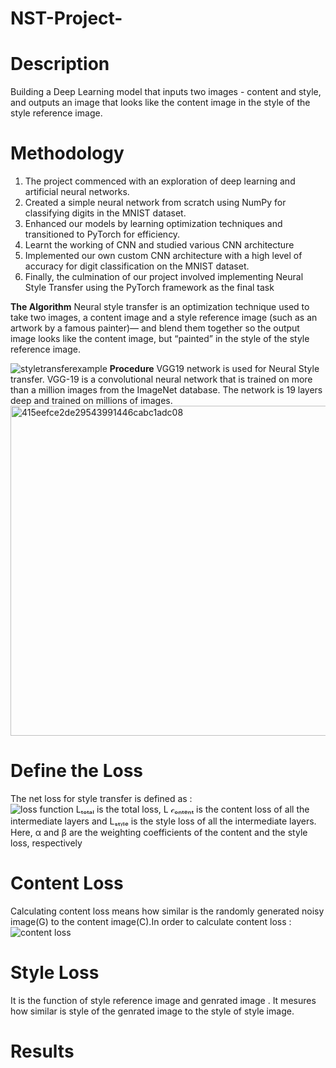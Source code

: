 # NST-Project-
# Description
Building a Deep Learning model that inputs two images - content and style, and outputs an image that looks like the content image in the style of the style reference image.
 
# Methodology 
1. The project commenced with an exploration of deep learning and artificial neural networks.
2. Created a simple neural network from scratch using NumPy for classifying digits in the MNIST dataset.
3. Enhanced our models by learning optimization techniques and transitioned to PyTorch for efficiency.
4. Learnt the working of CNN and studied various CNN architecture 
5. Implemented our own custom CNN architecture with a high level of accuracy for digit classification on the MNIST dataset.
6. Finally, the culmination of our project involved implementing Neural Style Transfer using the PyTorch framework as the final task

 **The Algorithm**
      Neural style transfer is an optimization technique used to take two images,
 a content image and a style reference image (such as an artwork by a famous painter)—
and blend them together so the output image looks like the content image, but “painted” in the style of the style reference image.

![styletransferexample](https://github.com/ImTushar2605/NST-Project-/assets/132780116/1f0e51b4-7f86-417f-8bf0-a807b194509b)
**Procedure** 
VGG19 network is used for Neural Style transfer. VGG-19 is a convolutional neural network that is trained on more than a million images from the ImageNet database. The network is 19 layers deep and trained on millions of images. 
<img width="528" alt="415eefce2de29543991446cabc1adc08" src="https://github.com/ImTushar2605/NST-Project-/assets/132780116/fa34744d-bee8-4c21-890a-169572511e49">

# Define the Loss
The net loss for style transfer is defined as :  
![loss function](https://github.com/ImTushar2605/NST-Project-/assets/132780116/237b8d4d-701b-4399-9b91-8a144a37422e)
 Lₜₒₜₐₗ is the total loss, L 𝒸ₒₙₜₑₙₜ is the content loss of all the intermediate layers and Lₛₜᵧₗₑ is the style loss of all the intermediate layers. Here, α and β are the weighting coefficients of the content and the style loss, respectively
# Content Loss
Calculating content loss means how similar is the randomly generated noisy image(G) to the content image(C).In order to calculate content loss :
               ![content loss](https://github.com/ImTushar2605/NST-Project-/assets/132780116/e5fb0b22-ed3f-4591-be72-646847510da1)
# Style Loss 
It is the function of style reference image and genrated image . It mesures how similar is style of  the genrated image to the style of style image. 

# Results 

  
                    
                                   

